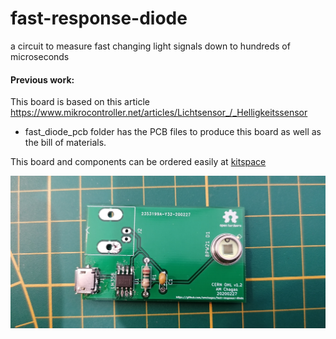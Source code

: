 # fast-response-diode
a circuit to measure fast changing light signals down to hundreds of microseconds

#### Previous work:
This board is based on this article <https://www.mikrocontroller.net/articles/Lichtsensor_/_Helligkeitssensor>



- fast_diode_pcb folder has the PCB files to produce this board as well as the bill of materials.

This board and components can be ordered easily at [kitspace](https://kitspace.org/boards/github.com/amchagas/fast-response-diode/)

![picture of fast-response-diode PCB](/board.jpg)
